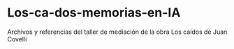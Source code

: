 # Los-ca-dos-memorias-en-IA
Archivos y referencias del taller de mediación de la obra Los caídos de Juan Covelli

